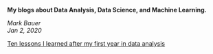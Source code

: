 **My blogs about Data Analysis, Data Science, and Machine Learning.**

*Mark Bauer*\
*Jan 2, 2020*

[Ten lessons I learned after my first year in data analysis](https://github.com/mebauer/Blog/blob/master/ten-lessons-after-one-year-data-analyst.md)